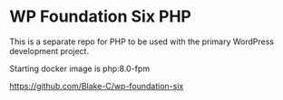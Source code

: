 # WP Foundation Six PHP

This is a separate repo for PHP to be used with the primary WordPress development project.

Starting docker image is php:8.0-fpm

https://github.com/Blake-C/wp-foundation-six
